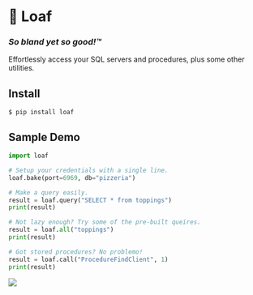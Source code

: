 # 🍞 Loaf
### *So bland yet so good!™*

Effortlessly access your SQL servers and procedures, plus some other utilities.



## Install

```
$ pip install loaf
```



## Sample Demo

```python
import loaf

# Setup your credentials with a single line.
loaf.bake(port=6969, db="pizzeria")

# Make a query easily.
result = loaf.query("SELECT * from toppings")
print(result)

# Not lazy enough? Try some of the pre-built queires.
result = loaf.all("toppings")
print(result)

# Got stored procedures? No problemo!
result = loaf.call("ProcedureFindClient", 1)
print(result)
```



![](https://github.com/PoshoDev/Loaf/blob/main/loaf.png?raw=true)

